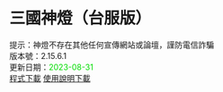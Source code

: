 # 三國神燈（台服版）
提示：神燈不存在其他任何宣傳網站或論壇，謹防電信詐騙<br>
版本號：2.15.6.1<br>
更新日期：<font color="#00dd00">2023-08-31</font><br>
[程式下載](https://pixeldrain.com/u/H88keBtB) [使用說明下載](https://pixeldrain.com/u/rQcYUYW5)<br>
